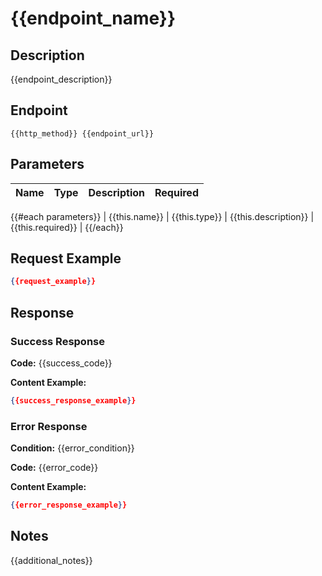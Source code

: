 # {{endpoint_name}}

## Description

{{endpoint_description}}

## Endpoint

`{{http_method}} {{endpoint_url}}`

## Parameters

| Name | Type | Description | Required |
|------|------|-------------|----------|
{{#each parameters}}
| {{this.name}} | {{this.type}} | {{this.description}} | {{this.required}} |
{{/each}}

## Request Example

```json
{{request_example}}
```

## Response

### Success Response

**Code:** {{success_code}}

**Content Example:**

```json
{{success_response_example}}
```

### Error Response

**Condition:** {{error_condition}}

**Code:** {{error_code}}

**Content Example:**

```json
{{error_response_example}}
```

## Notes

{{additional_notes}}